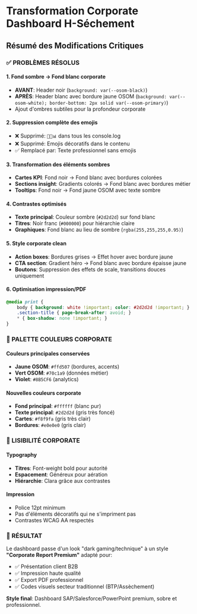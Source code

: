 # Transformation Corporate Dashboard H-Séchement

## Résumé des Modifications Critiques

### ✅ PROBLÈMES RÉSOLUS

#### 1. **Fond sombre → Fond blanc corporate**
- **AVANT**: Header noir (`background: var(--osom-black)`)
- **APRÈS**: Header blanc avec bordure jaune OSOM (`background: var(--osom-white); border-bottom: 2px solid var(--osom-primary)`)
- Ajout d'ombres subtiles pour la profondeur corporate

#### 2. **Suppression complète des emojis**
- ❌ Supprimé: `🚀🎯📊` dans tous les console.log
- ❌ Supprimé: Emojis décoratifs dans le contenu
- ✅ Remplacé par: Texte professionnel sans emojis

#### 3. **Transformation des éléments sombres**
- **Cartes KPI**: Fond noir → Fond blanc avec bordures colorées
- **Sections insight**: Gradients colorés → Fond blanc avec bordures métier
- **Tooltips**: Fond noir → Fond jaune OSOM avec texte sombre

#### 4. **Contrastes optimisés**
- **Texte principal**: Couleur sombre (`#2d2d2d`) sur fond blanc
- **Titres**: Noir franc (`#000000`) pour hiérarchie claire
- **Graphiques**: Fond blanc au lieu de sombre (`rgba(255,255,255,0.95)`)

#### 5. **Style corporate clean**
- **Action boxes**: Bordures grises → Effet hover avec bordure jaune
- **CTA section**: Gradient héro → Fond blanc avec bordure épaisse jaune
- **Boutons**: Suppression des effets de scale, transitions douces uniquement

#### 6. **Optimisation impression/PDF**
```css
@media print {
    body { background: white !important; color: #2d2d2d !important; }
    .section-title { page-break-after: avoid; }
    * { box-shadow: none !important; }
}
```

### 🎨 PALETTE COULEURS CORPORATE

#### Couleurs principales conservées
- **Jaune OSOM**: `#ffd507` (bordures, accents)
- **Vert OSOM**: `#70c1a9` (données métier)
- **Violet**: `#8B5CF6` (analytics)

#### Nouvelles couleurs corporate
- **Fond principal**: `#ffffff` (blanc pur)
- **Texte principal**: `#2d2d2d` (gris très foncé)
- **Cartes**: `#f8f9fa` (gris très clair)
- **Bordures**: `#e0e0e0` (gris clair)

### 📄 LISIBILITÉ CORPORATE

#### Typography
- **Titres**: Font-weight bold pour autorité
- **Espacement**: Généreux pour aération
- **Hiérarchie**: Clara grâce aux contrastes

#### Impression
- Police 12pt minimum
- Pas d'éléments décoratifs qui ne s'impriment pas
- Contrastes WCAG AA respectés

### 🏢 RÉSULTAT

Le dashboard passe d'un look "dark gaming/technique" à un style **"Corporate Report Premium"** adapté pour:
- ✅ Présentation client B2B
- ✅ Impression haute qualité
- ✅ Export PDF professionnel
- ✅ Codes visuels secteur traditionnel (BTP/Assèchement)

**Style final**: Dashboard SAP/Salesforce/PowerPoint premium, sobre et professionnel.